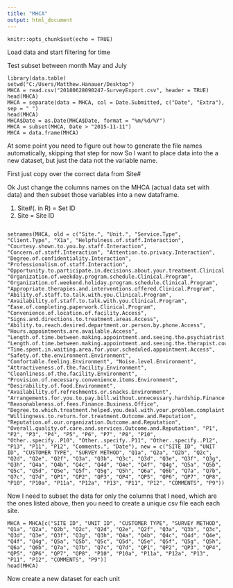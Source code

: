 ```yaml
---
title: "MHCA"
output: html_document
---
```


```{r setup, include=FALSE}
knitr::opts_chunk$set(echo = TRUE)
```
Load data and start filtering for time 

Test subset between month May and July

```{r}
library(data.table)
setwd("C:/Users/Matthew.Hanauer/Desktop")
MHCA = read.csv("20180628090247-SurveyExport.csv", header = TRUE)
head(MHCA)
MHCA = separate(data = MHCA, col = Date.Submitted, c("Date", "Extra"), sep = " ")
head(MHCA)
MHCA$Date = as.Date(MHCA$Date, format = "%m/%d/%Y")
MHCA = subset(MHCA, Date > "2015-11-11")
MHCA = data.frame(MHCA)
```
At some point you need to figure out how to generate the file names automatically, skipping that step for now
So I want to place data into the a new dataset, but just the data not the variable name. 

First just copy over the correct data from Site#

Ok Just change the columns names on the MHCA (actual data set with data) and then subset those variables into a new dataframe.

1. Site#(. in R) = Set ID 
2. Site = Site ID
```{r}

setnames(MHCA, old = c("Site.", "Unit.", "Service.Type", "Client.Type", "X1a", "Helpfulness.of.staff.Interaction", "Courtesy.shown.to.you.by.staff.Interaction", "Concern.of.staff.Interaction", "Attention.to.privacy.Interaction", "Degree.of.confidentiality.Interaction", "Professionalism.of.staff.Interaction", "Opportunity.to.participate.in.decisions.about.your.treatment.Clinical.Program","Extent.to.which.your.individual.needs.were.addressed.Clinical.Program", "Organization.of.weekday.program.schedule.Clinical.Program", "Organization.of.weekend.holiday.program.schedule.Clinical.Program", "Appropriate.therapies.and.interventions.offered.Clinical.Program", "Ability.of.staff.to.talk.with.you.Clinical.Program", "Availability.of.staff.to.talk.with.you.Clinical.Program", "Ease.of.completing.paperwork.Clinical.Program", "Convenience.of.location.of.facility.Access", "Signs.and.directions.to.treatment.areas.Access", "Ability.to.reach.desired.department.or.person.by.phone.Access", "Hours.appointments.are.available.Access", "Length.of.time.between.making.appointment.and.seeing.the.psychiatrist.Access", "Length.of.time.between.making.appointment.and.seeing.the.therapist.counselor.Access", "Time.spent.in.waiting.area.for.your.scheduled.appointment.Access", "Safety.of.the.environment.Environment", "Comfortable.feeling.Environment", "Noise.level.Environment", "Attractiveness.of.the.facility.Environment", "Cleanliness.of.the.facility.Environment", "Provision.of.necessary.convenience.items.Environment", "Desirability.of.food.Environment", "Availability.of.refreshments.or.snacks.Environment", "Arrangements.for.you.to.pay.bill.without.unnecessary.hardship.Finance.Business.Office", "Reasonableness.of.fees.Finance.Business.Office", "Degree.to.which.treatment.helped.you.deal.with.your.problem.complaint.Outcome.and.Reputation", "Willingness.to.return.for.treatment.Outcome.and.Reputation", "Reputation.of.our.organization.Outcome.and.Reputation", "Overall.quality.of.care.and.services.Outcome.and.Reputation", "P1", "P2", "P3", "P4", "P5", "P6", "P7", "P8", "P10", "Other..specify..P10", "Other..specify..P11", "Other..specify..P12", "P13", "P11", "P12", "Comments.", "Date"), new = c("SITE ID", "UNIT ID", "CUSTOMER TYPE", "SURVEY METHOD", "Q1a", "Q2a", "Q2b", "Q2c", "Q2d", "Q2e", "Q2f", "Q3a", "Q3b", "Q3c", "Q3d", "Q3e", "Q3f", "Q3g", "Q3h", "Q4a", "Q4b", "Q4c", "Q4d", "Q4e", "Q4f", "Q4g", "Q5a", "Q5b", "Q5c", "Q5d", "Q5e", "Q5f", "Q5g", "Q5h", "Q6a", "Q6b", "Q7a", "Q7b", "Q7c", "Q7d", "QP1", "QP2", "QP3", "QP4", "QP5", "QP6", "QP7", "QP8", "P10", "P10a", "P11a", "P12a", "P13", "P11", "P12", "COMMENTS", "P9"))
```
Now I need to subset the data for only the columns that I need, which are the ones listed above, then you need to create a unique csv file each each site.
```{r}
MHCA = MHCA[c("SITE ID", "UNIT ID", "CUSTOMER TYPE", "SURVEY METHOD", "Q1a", "Q2a", "Q2b", "Q2c", "Q2d", "Q2e", "Q2f", "Q3a", "Q3b", "Q3c", "Q3d", "Q3e", "Q3f", "Q3g", "Q3h", "Q4a", "Q4b", "Q4c", "Q4d", "Q4e", "Q4f", "Q4g", "Q5a", "Q5b", "Q5c", "Q5d", "Q5e", "Q5f", "Q5g", "Q5h", "Q6a", "Q6b", "Q7a", "Q7b", "Q7c", "Q7d", "QP1", "QP2", "QP3", "QP4", "QP5", "QP6", "QP7", "QP8", "P10", "P10a", "P11a", "P12a", "P13", "P11", "P12", "COMMENTS", "P9")]
head(MHCA)
```
Now create a new dataset for each unit
```{r}

```


